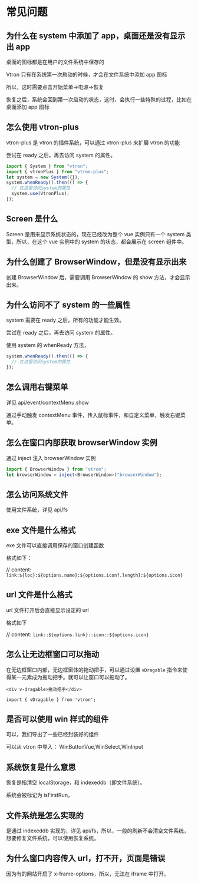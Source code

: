 # 常见问题

## 为什么在 system 中添加了 app，桌面还是没有显示出 app

桌面的图标都是在用户的文件系统中保存的

Vtron 只有在系统第一次启动的时候，才会在文件系统中添加 app 图标

所以，这时需要点击开始菜单->电源->恢复

恢复之后，系统会回到第一次启动的状态，这时，会执行一些特殊的过程，比如在桌面添加 app 图标

## 怎么使用 vtron-plus

vtron-plus 是 vtron 的插件系统，可以通过 vtron-plus 来扩展 vtron 的功能

尝试在 ready 之后，再去访问 system 的属性。

```js
import { System } from "vtron";
import { vtronPlus } from "vtron-plus";
let system = new System({});
system.whenReady().then(() => {
  // 在这里访问system的属性
  system.use(VtronPlus);
});
```

## Screen 是什么

Screen 是用来显示系统状态的，现在已经改为整个 vue 实例只有一个 system 类型，所以，在这个 vue 实例中的 system 的状态，都会展示在 screen 组件中。

## 为什么创建了 BrowserWindow，但是没有显示出来

创建 BrowserWindow 后，需要调用 BrowserWindow 的 show 方法，才会显示出来。

## 为什么访问不了 system 的一些属性

system 需要在 ready 之后，所有的功能才能生效。

尝试在 ready 之后，再去访问 system 的属性。

使用 system 的 whenReady 方法，

```js
system.whenReady().then(() => {
  // 在这里访问system的属性
});
```

## 怎么调用右键菜单

详见 api/event/contextMenu.show

通过手动触发 contextMenu 事件，传入鼠标事件，和自定义菜单，触发右键菜单。

## 怎么在窗口内部获取 browserWindow 实例

通过 inject 注入 browserWindow 实例

```ts
import { BrowserWindow } from "vtron";
let browserWindow = inject<BrowserWindow>("browserWindow");
```

## 怎么访问系统文件

使用文件系统，详见 api/fs

## exe 文件是什么格式

exe 文件可以直接调用保存的窗口创建函数

格式如下：

// content: `link:${loc}:${options.name}:${options.icon?.length}:${options.icon}`

## url 文件是什么格式

url 文件打开后会直接显示设定的 url

格式如下

// content: `link::${options.link}::icon::${options.icon}`

## 怎么让无边框窗口可以拖动

在无边框窗口内部，无边框窗体的拖动把手，可以通过设置 `vDragable` 指令来使得某一元素成为拖动把手。就可以让窗口可以拖动了。

```vue
<div v-dragable>拖动把手</div>

import { vDragable } from 'vtron';
```

## 是否可以使用 win 样式的组件

可以，我们导出了一些已经封装好的组件

可以从 vtron 中导入：
WinButtonVue,WinSelect,WinInput

## 系统恢复是什么意思

恢复是指清空 localStorage，和 indexeddb（即文件系统）。

系统会被标记为 isFirstRun。

## 文件系统是怎么实现的

是通过 indexeddb 实现的，详见 api/fs，所以，一般的刷新不会清空文件系统，想要修复文件系统，可以使用恢复系统。

## 为什么窗口内容传入 url，打不开，页面是错误

因为有的网站开启了 x-frame-options，所以，无法在 iframe 中打开。
